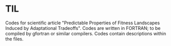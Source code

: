 # TIL
Codes for scientific article "Predictable Properties of Fitness Landscapes Induced by Adaptational Tradeoffs".
Codes are written in FORTRAN; to be compiled by gfortran or similar compilers. Codes contain descriptions within the files.
